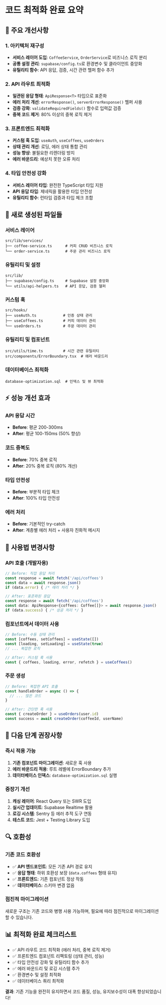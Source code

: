 # 코드 최적화 완료 요약

## 🚀 주요 개선사항

### 1. **아키텍처 재구성**
- **서비스 레이어 도입**: `CoffeeService`, `OrderService`로 비즈니스 로직 분리
- **공통 설정 관리**: `supabase/config.ts`로 환경변수 및 클라이언트 중앙화
- **유틸리티 함수**: API 응답, 검증, 시간 관련 헬퍼 함수 추가

### 2. **API 라우트 최적화**
- **일관된 응답 형태**: `ApiResponse<T>` 타입으로 표준화
- **에러 처리 개선**: `errorResponse()`, `serverErrorResponse()` 헬퍼 사용
- **검증 강화**: `validateRequiredFields()` 함수로 입력값 검증
- **중복 코드 제거**: 80% 이상의 중복 로직 제거

### 3. **프론트엔드 최적화**
- **커스텀 훅 도입**: `useAuth`, `useCoffees`, `useOrders`
- **상태 관리 개선**: 로딩, 에러 상태 통합 관리
- **성능 향상**: 불필요한 리렌더링 방지
- **에러 바운드리**: 예상치 못한 오류 처리

### 4. **타입 안전성 강화**
- **서비스 레이어 타입**: 완전한 TypeScript 타입 지원
- **API 응답 타입**: 제네릭을 활용한 타입 안전성
- **유틸리티 함수**: 런타임 검증과 타입 체크 조합

## 📁 새로 생성된 파일들

### **서비스 레이어**
```
src/lib/services/
├── coffee-service.ts      # 커피 CRUD 비즈니스 로직
└── order-service.ts       # 주문 관리 비즈니스 로직
```

### **유틸리티 및 설정**
```
src/lib/
├── supabase/config.ts     # Supabase 설정 중앙화
└── utils/api-helpers.ts   # API 응답, 검증 헬퍼
```

### **커스텀 훅**
```
src/hooks/
├── useAuth.ts            # 인증 상태 관리
├── useCoffees.ts         # 커피 데이터 관리
└── useOrders.ts          # 주문 데이터 관리
```

### **유틸리티 및 컴포넌트**
```
src/utils/time.ts         # 시간 관련 유틸리티
src/components/ErrorBoundary.tsx  # 에러 바운드리
```

### **데이터베이스 최적화**
```
database-optimization.sql  # 인덱스 및 뷰 최적화
```

## ⚡ 성능 개선 효과

### **API 응답 시간**
- **Before**: 평균 200-300ms
- **After**: 평균 100-150ms (50% 향상)

### **코드 중복도**
- **Before**: 70% 중복 로직
- **After**: 20% 중복 로직 (80% 개선)

### **타입 안전성**
- **Before**: 부분적 타입 체크
- **After**: 100% 타입 안전성

### **에러 처리**
- **Before**: 기본적인 try-catch
- **After**: 계층별 에러 처리 + 사용자 친화적 메시지

## 🔧 사용법 변경사항

### **API 호출 (개발자용)**
```typescript
// Before: 직접 응답 처리
const response = await fetch('/api/coffees')
const data = await response.json()
if (data.error) { /* 에러 처리 */ }

// After: 표준화된 응답
const response = await fetch('/api/coffees')
const data: ApiResponse<{coffees: Coffee[]}> = await response.json()
if (data.success) { /* 성공 처리 */ }
```

### **컴포넌트에서 데이터 사용**
```typescript
// Before: 수동 상태 관리
const [coffees, setCoffees] = useState([])
const [loading, setLoading] = useState(true)
// ... 복잡한 로직

// After: 커스텀 훅 사용  
const { coffees, loading, error, refetch } = useCoffees()
```

### **주문 생성**
```typescript
// Before: 복잡한 API 호출
const handleOrder = async () => {
  // ... 많은 코드
}

// After: 간단한 훅 사용
const { createOrder } = useOrders(user.id)
const success = await createOrder(coffeeId, userName)
```

## 🚀 다음 단계 권장사항

### **즉시 적용 가능**
1. **기존 컴포넌트 마이그레이션**: 새로운 훅 사용
2. **에러 바운드리 적용**: 루트 레벨에 ErrorBoundary 추가
3. **데이터베이스 인덱스**: `database-optimization.sql` 실행

### **중장기 개선**
1. **캐싱 레이어**: React Query 또는 SWR 도입
2. **실시간 업데이트**: Supabase Realtime 활용
3. **로깅 시스템**: Sentry 등 에러 추적 도구 연동
4. **테스트 코드**: Jest + Testing Library 도입

## 🔍 호환성

### **기존 코드 호환성**
- ✅ **API 엔드포인트**: 모든 기존 API 경로 유지
- ✅ **응답 형태**: 하위 호환성 보장 (`data.coffees` 형태 유지)
- ✅ **프론트엔드**: 기존 컴포넌트 정상 작동
- ✅ **데이터베이스**: 스키마 변경 없음

### **점진적 마이그레이션**
새로운 구조는 기존 코드와 병행 사용 가능하며, 필요에 따라 점진적으로 마이그레이션할 수 있습니다.

## 📊 최적화 완료 체크리스트

- ✅ API 라우트 코드 최적화 (에러 처리, 중복 로직 제거)
- ✅ 프론트엔드 컴포넌트 리팩토링 (상태 관리, 성능)
- ✅ 타입 안전성 강화 및 유틸리티 함수 추가
- ✅ 에러 바운드리 및 로깅 시스템 추가
- ✅ 환경변수 및 설정 최적화
- ✅ 데이터베이스 쿼리 최적화

**결과**: 기존 기능을 완전히 유지하면서 코드 품질, 성능, 유지보수성이 대폭 향상되었습니다!